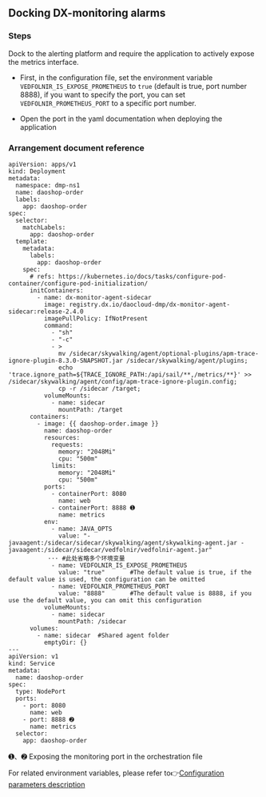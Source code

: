 ## Docking DX-monitoring alarms

### Steps

Dock to the alerting platform and require the application to actively expose the metrics interface.

- First, in the configuration file, set the environment variable `VEDFOLNIR_IS_EXPOSE_PROMETHEUS` to `true` (default is true, port number 8888), if you want to specify the port, you can set `VEDFOLNIR_PROMETHEUS_PORT` to a specific port number.

- Open the port in the yaml documentation when deploying the application

### Arrangement document reference

```
apiVersion: apps/v1
kind: Deployment
metadata:
  namespace: dmp-ns1
  name: daoshop-order
  labels:
    app: daoshop-order
spec:
  selector:
    matchLabels:
      app: daoshop-order
  template:
    metadata:
      labels:
        app: daoshop-order
    spec:
      # refs: https://kubernetes.io/docs/tasks/configure-pod-container/configure-pod-initialization/
      initContainers:
        - name: dx-monitor-agent-sidecar
          image: registry.dx.io/daocloud-dmp/dx-monitor-agent-sidecar:release-2.4.0
          imagePullPolicy: IfNotPresent
          command: 
            - "sh"
            - "-c"
            - > 
              mv /sidecar/skywalking/agent/optional-plugins/apm-trace-ignore-plugin-8.3.0-SNAPSHOT.jar /sidecar/skywalking/agent/plugins;
              echo 'trace.ignore_path=${TRACE_IGNORE_PATH:/api/sail/**,/metrics/**}' >> /sidecar/skywalking/agent/config/apm-trace-ignore-plugin.config;
              cp -r /sidecar /target;
          volumeMounts:
            - name: sidecar
              mountPath: /target
      containers:
        - image: {{ daoshop-order.image }}
          name: daoshop-order
          resources:
            requests:
              memory: "2048Mi"
              cpu: "500m"
            limits:
              memory: "2048Mi"
              cpu: "500m"
          ports:
            - containerPort: 8080
              name: web
            - containerPort: 8888 ➊
              name: metrics
          env:
            - name: JAVA_OPTS
              value: "-javaagent:/sidecar/sidecar/skywalking/agent/skywalking-agent.jar -javaagent:/sidecar/sidecar/vedfolnir/vedfolnir-agent.jar"
           ··· #此处省略多个环境变量
            - name: VEDFOLNIR_IS_EXPOSE_PROMETHEUS
              value: "true"       #The default value is true, if the default value is used, the configuration can be omitted
            - name: VEDFOLNIR_PROMETHEUS_PORT
              value: "8888"       #The default value is 8888, if you use the default value, you can omit this configuration
          volumeMounts:
            - name: sidecar
              mountPath: /sidecar
      volumes:
        - name: sidecar  #Shared agent folder
          emptyDir: {}
---
apiVersion: v1
kind: Service
metadata:
  name: daoshop-order
spec:
  type: NodePort
  ports:
    - port: 8080
      name: web
    - port: 8888 ➋
      name: metrics
  selector:
    app: daoshop-order
```

➊、➋ Exposing the monitoring port in the orchestration file

For related environment variables, please refer to👉[Configuration parameters description](agent-settings.md)
